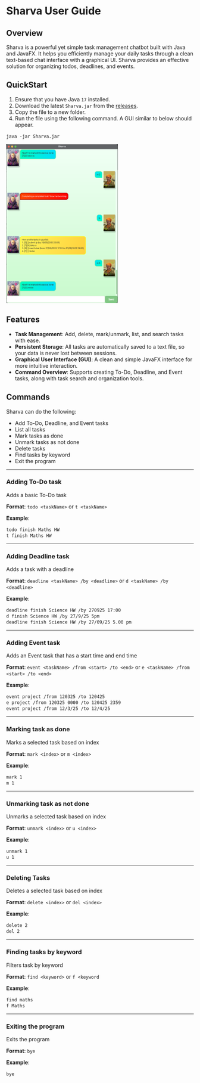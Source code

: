 # Sharva User Guide

## Overview

Sharva is a powerful yet simple task management chatbot built with Java and JavaFX.
It helps you efficiently manage your daily tasks through a clean text-based chat interface with a graphical UI.
Sharva provides an effective solution for organizing todos, deadlines, and events.

## QuickStart
1. Ensure that you have Java `17` installed.
2. Download the latest `Sharva.jar` from the [releases](https://github.com/sahishnuk2/ip/releases).
3. Copy the file to a new folder.
4. Run the file using the following command. A GUI similar to below should appear.
```
java -jar Sharva.jar
```
<img src="Ui.png" alt="Ui" width="300"/>

## Features
- **Task Management**: Add, delete, mark/unmark, list, and search tasks with ease.
- **Persistent Storage**: All tasks are automatically saved to a text file, so your data is never lost between sessions.
- **Graphical User Interface (GUI)**: A clean and simple JavaFX interface for more intuitive interaction.
- **Command Overview**: Supports creating To-Do, Deadline, and Event tasks, along with task search and organization tools.


## Commands
Sharva can do the following:

- Add To-Do, Deadline, and Event tasks
- List all tasks
- Mark tasks as done
- Unmark tasks as not done
- Delete tasks
- Find tasks by keyword
- Exit the program
---
### Adding To-Do task
Adds a basic To-Do task

**Format**:
`todo <taskName>`
or
`t <taskName>`

**Example**:
```
todo finish Maths HW
t finish Maths HW
```
---
### Adding Deadline task
Adds a task with a deadline

**Format**:
`deadline <taskName> /by <deadline>` 
or
`d <taskName> /by <deadline>`

**Example**:
```
deadline finish Science HW /by 270925 17:00
d finish Science HW /by 27/9/25 5pm
deadline finish Science HW /by 27/09/25 5.00 pm
```
---
### Adding Event task
Adds an Event task that has a start time and end time

**Format**:
`event <taskName> /from <start> /to <end>`
or
`e <taskName> /from <start> /to <end>`

**Example**:
```
event project /from 120325 /to 120425
e project /from 120325 0000 /to 120425 2359
event project /from 12/3/25 /to 12/4/25
```
---
### Marking task as done
Marks a selected task based on index

**Format**:
`mark <index>`
or
`m <index>`

**Example**:
```
mark 1
m 1
```
---
### Unmarking task as not done
Unmarks a selected task based on index

**Format**:
`unmark <index>`
or
`u <index>`

**Example**:
```
unmark 1
u 1
```
---
### Deleting Tasks
Deletes a selected task based on index

**Format**:
`delete <index>`
or
`del <index>`

**Example**:
```
delete 2
del 2
```
---
### Finding tasks by keyword
Filters task by keyword

**Format**:
`find <keyword>`
or
`f <keyword`

**Example**:
```
find maths
f Maths
```
---
### Exiting the program
Exits the program

**Format**:
`bye`

**Example**:
```
bye
```


